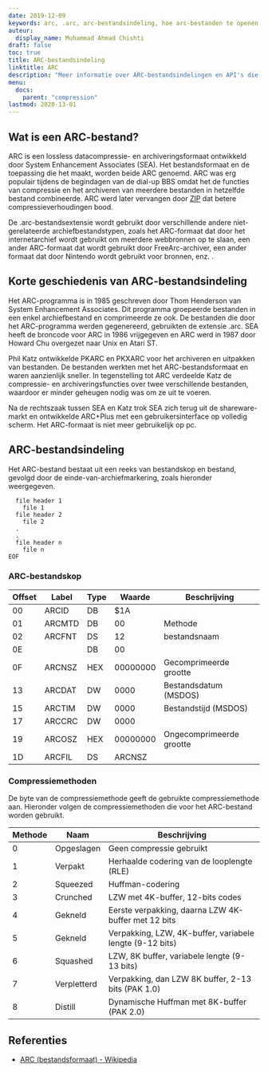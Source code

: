 ```yaml
---
date: 2019-12-09
keywords: arc, .arc, arc-bestandsindeling, hoe arc-bestanden te openen, .arc-extensie, arc-extensie
auteur:
  display_name: Muhammad Ahmad Chishti
draft: false
toc: true
title: ARC-bestandsindeling
linktitle: ARC
description: "Meer informatie over ARC-bestandsindelingen en API's die ARC-bestanden kunnen maken en openen."
menu:
  docs:
    parent: "compression"
lastmod: 2020-13-01
---
```


## Wat is een ARC-bestand?

ARC is een lossless datacompressie- en archiveringsformaat ontwikkeld door System Enhancement Associates (SEA). Het bestandsformaat en de toepassing die het maakt, worden beide ARC genoemd. ARC was erg populair tijdens de begindagen van de dial-up BBS omdat het de functies van compressie en het archiveren van meerdere bestanden in hetzelfde bestand combineerde. ARC werd later vervangen door [ZIP](/nl/compression/zip/) dat betere compressieverhoudingen bood.

De .arc-bestandsextensie wordt gebruikt door verschillende andere niet-gerelateerde archiefbestandstypen, zoals het ARC-formaat dat door het internetarchief wordt gebruikt om meerdere webbronnen op te slaan, een ander ARC-formaat dat wordt gebruikt door FreeArc-archiver, een ander formaat dat door Nintendo wordt gebruikt voor bronnen, enz. .

## Korte geschiedenis van ARC-bestandsindeling

Het ARC-programma is in 1985 geschreven door Thom Henderson van System Enhancement Associates. Dit programma groepeerde bestanden in een enkel archiefbestand en comprimeerde ze ook. De bestanden die door het ARC-programma werden gegenereerd, gebruikten de extensie .arc. SEA heeft de broncode voor ARC in 1986 vrijgegeven en ARC werd in 1987 door Howard Chu overgezet naar Unix en Atari ST.

Phil Katz ontwikkelde PKARC en PKXARC voor het archiveren en uitpakken van bestanden. De bestanden werkten met het ARC-bestandsformaat en waren aanzienlijk sneller. In tegenstelling tot ARC verdeelde Katz de compressie- en archiveringsfuncties over twee verschillende bestanden, waardoor er minder geheugen nodig was om ze uit te voeren.

Na de rechtszaak tussen SEA en Katz trok SEA zich terug uit de shareware-markt en ontwikkelde ARC+Plus met een gebruikersinterface op volledig scherm. Het ARC-formaat is niet meer gebruikelijk op pc.

## ARC-bestandsindeling

Het ARC-bestand bestaat uit een reeks van bestandskop en bestand, gevolgd door de einde-van-archiefmarkering, zoals hieronder weergegeven.

```console
  file header 1
    file 1
  file header 2
    file 2
  .
  .
  file header n
    file n
EOF
```

### ARC-bestandskop ###

|Offset|Label|Type|Waarde|Beschrijving|
|---|---|---|---|---|
|00|ARCID |DB|$1A| |
|01|ARCMTD|DB|00|Methode|
|02|ARCFNT|DS|12|bestandsnaam|
|0E| |DB|00| |
|0F|ARCNSZ|HEX|00000000|Gecomprimeerde grootte|
|13|ARCDAT|DW|0000|Bestandsdatum (MSDOS)|
|15|ARCTIM|DW|0000|Bestandstijd (MSDOS)|
|17|ARCCRC|DW|0000| |
|19|ARCOSZ|HEX|00000000|Ongecomprimeerde grootte|
|1D|ARCFIL|DS|ARCNSZ| |

### Compressiemethoden ###

De byte van de compressiemethode geeft de gebruikte compressiemethode aan. Hieronder volgen de compressiemethoden die voor het ARC-bestand worden gebruikt.

|Methode|Naam|Beschrijving|
|---|---|---|
|0|Opgeslagen|Geen compressie gebruikt|
|1|Verpakt|Herhaalde codering van de looplengte (RLE)|
|2|Squeezed|Huffman-codering|
|3|Crunched|LZW met 4K-buffer, 12-bits codes|
|4|Gekneld|Eerste verpakking, daarna LZW 4K-buffer met 12 bits|
|5|Gekneld|Verpakking, LZW, 4K-buffer, variabele lengte (9-12 bits)|
|6|Squashed|LZW, 8K buffer, variabele lengte (9-13 bits)|
|7|Verpletterd|Verpakking, dan LZW 8K buffer, 2-13 bits (PAK 1.0)|
|8|Distill|Dynamische Huffman met 8K-buffer (PAK 2.0)|

## Referenties

- [ARC (bestandsformaat) - Wikipedia](https://en.wikipedia.org/wiki/ARC_(file_format))

